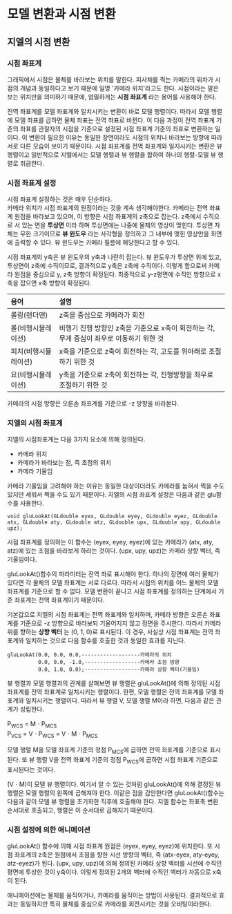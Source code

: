 # 모델 변환과 시점 변환

## 지엘의 시점 변환

### 시점 좌표계

그래픽에서 시점은 물체를 바라보는 위치를 말한다. 피사체를 찍는 카메라의 위차가 시점의 개념과 동일하다고 보기 때문에 일명 '카메라 위치'라고도 한다. 시점이라는 말은 보는 위치만을 의미하기 때문에, 엄밀하게는 **시점 좌표계** 라는 용어를 사용해야 한다.

전역 좌표계를 모델 좌표계와 일치시키는 변환이 바로 모델 행렬이다. 따라서 모델 행렬에 모델 좌표를 곱하면 물체 좌표는 전역 좌표로 바뀐다. 이 다음 과정이 전역 좌표계 기준의 좌표를 관찰자의 시점을 기준으로 설정된 시점 좌표계 기준의 좌표로 변환하는 일이다. 이 변환이 필요한 이유는 동일한 장면이라도 시점의 위치나 바라보는 방향에 따라 서로 다른 모습이 보이기 때문이다. 시점 좌표계를 전역 좌표계와 일지시키는 변환은 뷰 행렬이고 일반적으로 지엘에서는 모델 행렬과 뷰 행렬을 합하여 하나의 행렬-모델 뷰 행렬로 취급한다.

### 시점 좌표계 설정

시점 좌표계 설정하는 것은 매우 단순하다.  
카메라 위치가 시점 좌표계의 원점이라는 것을 계속 생각해야한다.
카메라는 전역 좌표계 원점을 바라보고 있으며, 이 방향은 시점 좌표계의 z축으로 잡는다. z축에서 수직으로 서 있는 면을 **투상면** 이라 하며 투상면에는 나중에 물체의 영상이 맺힌다. 투상면 자체는 무한 크기이므로 **뷰 윈도우** 라는 사각형을 정의하고 그 내부에 맺힌 영상만을 화면에 출력할 수 있다. 뷰 윈도우는 카메라 필름에 해당한다고 할 수 있다.

시점 좌표계의 y축은 뷰 윈도우의 y축과 나란히 잡는다. 뷰 윈도우가 투상면 위에 있고, 투상면이 z축에 수직이므로, 결과적으로 y축은 z축에 수직이다. 이렇게 함으로써 카메라 원점을 중심으로 y, z축 방향이 확정된다. 최종적으로 y-z평면에 수직인 방향으로 x축을 잡으면 x축 방향이 확정된다.

| 용어 | 설명 |
| :------------- | :------------- |
| 롤링(렌더맨) | z축을 중심으로 카메라가 회전 |
| 롤(비행시뮬레이션) | 비행기 진행 방향인 z축을 기준으로 x축이 회전하는 각, 무게 중심이 좌우로 이동하기 위한 것|
| 피치(비행시뮬레이션)| x축을 기준으로 z축이 회전하는 각, 고도를 위아래로 조절하기 위한 것|
| 요(비행시뮬레이션) | y축을 기준으로 z축이 회전하는 각, 진행방향을 좌우로 조절하기 위한 것 |

카메라의 시점 방향은 오른손 좌표계를 기준으로 -z 방향을 바라본다.

### 지엘의 시점 좌표계

지엘의 시점좌표계는 다음 3가지 요소에 의해 정의된다.

- 카메라 위치
- 카메라가 바라보는 점, 즉 초점의 위치
- 카메라 기울임

카메라 기울임을 고려해야 하는 이유는 동일한 대상이더라도 카메라를 눕혀서 찍을 수도 있지만 세워서 찍을 수도 있기 때문이다. 지엘의 시점 좌표계 설정은 다음과 같은 glu함수를 사용한다.

```
void gluLookAt(GLdouble eyex, GLdouble eyey, GLdouble eyez, GLdouble atx, GLdouble aty, GLdouble atz, GLdouble upx, GLdouble upy, GLdouble upz);
```

시점 좌표계를 정의하는 이 함수는 (eyex, eyey, eyez)에 있는 카메라가 (atx, aty, atz)에 있는 초점을 바라보게 하라는 것이다. (upx, upy, upz)는 카메라 상향 벡터, 즉 기울임이다.

gluLookAt()함수의 파라미터는 전역 좌로 표시해야 한다. 하나의 장면에 여러 물체가 있다면 각 물체의 모델 좌표계는 서로 다르다. 따라서 시점의 위치를 어느 물체의 모델 좌표계를 기준으로 할 수 없다. 모델 변환이 끝나고 시점 좌표계를 정의하는 단계에서 기준 좌표계는 전역 좌표계이기 때문이다.

기본값으로 지엘의 시점 좌표계는 전역 좌표계와 일치하며, 카메라 방향은 오른손 좌표계를 기준으로 -z 방향으로 바라보되 기울어지지 않고 정면을 주시한다. 따라서 카메라 위를 향하는 **상향 벡터** 는 (0, 1, 0)로 표시된다. 이 경우, 사실상 시점 좌표계는 전역 좌표계와 일치하는 것으로 다음 함수를 호출한 것과 동일한 효과를 지닌다.

```
gluLookAt(0.0, 0.0, 0.0,-------------------카메라의 위치
          0.0, 0.0, -1.0,------------------카메라 초점 방향
          0.0, 1.0, 0.0);------------------카메라 상향 벡터(기울임)
```

뷰 행렬과 모델 행렬과의 관계를 살펴보면 뷰 행렬은 gluLookAt()에 의해 정의된 시점 좌표계를 전역 좌표계로 일치시키는 행렬이다. 한편, 모델 행렬은 전역 좌표계를 모델 좌표계와 일치시키는 행렬이다. 따라서 뷰 행렬 V, 모델 행렬 M이라 하면, 다음과 같은 관계가 성립한다.

P<sub>WCS</sub> = MㆍP<sub>MCS</sub>  
P<sub>VCS</sub> = VㆍP<sub>WCS</sub> = VㆍMㆍP<sub>MCS</sub>

모델 행렬 M을 모델 좌표계 기준의 정점 P<sub>MCS</sub>에 곱하면 전역 좌표계를 기준으로 표시된다. 또 뷰 행렬 V을 전역 좌표계 기준의 정점 P<sub>WCS</sub>에 곱하면 시점 좌표계 기준으로 표시된다는 것이다.

(VㆍM)이 모델 뷰 행렬이다. 여기서 알 수 있는 것처럼 gluLookAt()에 의해 결정된 뷰 행렬은 모델 행렬의 왼쪽에 곱해져야 한다. 이같은 점을 감안한다면 gluLookAt()함수는 다음과 같이 모델 뷰 행렬을 초기화한 직후에 호출해야 한다. 지엘 함수는 좌표축 변환 순서대로 호출되고, 행렬은 이 순서대로 곱해지기 때문이다.


### 시점 설정에 의한 애니메이션

gluLookAt() 함수에 의해 시점 좌표계 원점은 (eyex, eyey, eyez)에 위치한다. 또 시점 좌표계의 z축은 원점에서 초점을 향한 시선 방향의 벡터, 즉 (atx-eyex, aty-eyey, atz-eyez)가 된다. (upx, upy, upz)에 의해 정의된 카메라 상향 벡터를 시선에 수직인 평면에 투상한 것이 y축이다. 이렇게 정의된 2개의 벡터에 수직인 벡터가 자동으로 x축이 된다.

애니메이션에는 물체를 움직이거나, 카메라를 움직이는 방법이 사용된다. 결과적으로 효과는 동일하지만 특히 물체를 중심으로 카메라를 회전시키는 것을 오비팅이라한다. 
